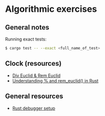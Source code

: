 # Algorithmic exercises

## General notes

Running exact tests:

```sh
$ cargo test -- --exact <full_name_of_test>
```

## Clock (resources)

- [Div Euclid & Rem Euclid](https://notes.statn.dev/languages/rust/div_rem/div_euclid_rem_euclid.html)
- [Understanding % and rem_euclid() in Rust](https://www.iainmaitland.com/remainder)

## General resources

- [Rust debugger setup](https://gist.github.com/xanathar/c7c83e6d53b72dd4464f695607012629)
